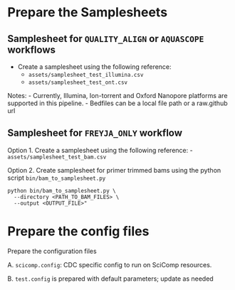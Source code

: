 # Prepare the Samplesheets

## Samplesheet for `QUALITY_ALIGN` or `AQUASCOPE` workflows
	
- Create a samplesheet using the following reference: 
    - `assets/samplesheet_test_illumina.csv`
    - `assets/samplesheet_test_ont.csv`

Notes:
    - Currently, Illumina, Ion-torrent and Oxford Nanopore platforms are supported in this pipeline.
    - Bedfiles can be a local file path or a raw.github url

## Samplesheet for `FREYJA_ONLY` workflow

Option 1. Create a samplesheet using the following reference: 
    - `assets/samplesheet_test_bam.csv`

Option 2. Create samplesheet for primer trimmed bams using the python script `bin/bam_to_samplesheet.py`
  ```
  python bin/bam_to_samplesheet.py \
    --directory <PATH_TO_BAM_FILES> \
    --output <OUTPUT_FILE>"
  ```

# Prepare the config files
Prepare the configuration files

A. `scicomp.config`: CDC specific config to run on SciComp resources.

B. `test.config` is prepared with default parameters; update as needed
